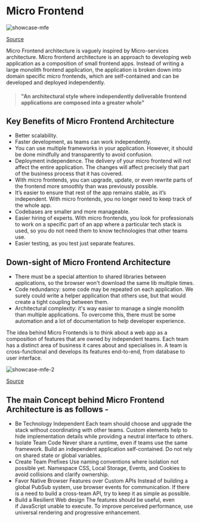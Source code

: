 # Micro Frontend

![showcase-mfe][3]

[Source][1]

Micro Frontend architecture is vaguely inspired by Micro-services architecture. Micro frontend architecture is an approach to developing web application as a composition of small frontend apps. Instead of writing a large monolith frontend application, the application is broken down into domain specific micro frontends, which are self-contained and can be developed and deployed independently.

> #### "An architectural style where independently deliverable frontend applications are composed into a greater whole"

## Key Benefits of Micro Frontend Architecture

-   Better scalability.
-   Faster development, as teams can work independently.
-   You can use multiple frameworks in your application. However, it should be done mindfully and transparently to avoid confusion.
-   Deployment independence. The delivery of your micro frontend will not affect the entire application. The changes will affect precisely that part of the business process that it has covered.
-   With micro frontends, you can upgrade, update, or even rewrite parts of the frontend more smoothly than was previously possible.
-   It’s easier to ensure that rest of the app remains stable, as it’s independent. With micro frontends, you no longer need to keep track of the whole app.
-   Codebases are smaller and more manageable.
-   Easier hiring of experts. With micro frontends, you look for professionals to work on a specific part of an app where a particular tech stack is used, so you do not need them to know technologies that other teams use.
-   Easier testing, as you test just separate features.

## Down-sight of Micro Frontend Architecture

-   There must be a special attention to shared libraries between applications, so the browser won't download the same lib multiple times.
-   Code redundancy: some code may be repeated on each application. We surely could write a helper application that others use, but that would create a tight coupling between them.
-   Architectural complexity: it's way easier to manage a single monolith than multiple applications. To overcome this, there must be some automation and a lot of documentation to help developer experience.

The idea behind Micro Frontends is to think about a web app as a composition of features that are owned by independent teams. Each team has a distinct area of business it cares about and specialises in. A team is cross-functional and develops its features end-to-end, from database to user interface.

![showcase-mfe-2][4]

[Source][2]

## The main Concept behind Micro Frontend Architecture is as follows -

-   Be Technology Independent
    Each team should choose and upgrade the stack without coordinating with other teams. Custom elements help to hide implementation details while providing a neutral interface to others.
-   Isolate Team Code
    Never share a runtime, even if teams use the same framework. Build an independent application self-contained. Do not rely on shared state or global variables.
-   Create Team Prefixes
    Use naming conventions where isolation not possible yet. Namespace CSS, Local Storage, Events, and Cookies to avoid collisions and clarify ownership.
-   Favor Native Browser Features over Custom APIs
    Instead of building a global PubSub system, use browser events for communication. If there is a need to build a cross-team API, try to keep it as simple as possible.
-   Build a Resilient Web design
    The features should be useful, even if JavaScript unable to execute. To improve perceived performance, use universal rendering and progressive enhancement.

<!-- Links to refrences -->

[1]: https://www.cuelogic.com/blog/micro-frontends-part1
[2]: https://micro-frontends.org/

<!-- Links to images -->

[3]: https://www.cuelogic.com/wp-content/uploads/2020/11/01-Gif-1536x864.gif.webp
[4]: https://micro-frontends.org/ressources/diagrams/organisational/verticals-headline.png
